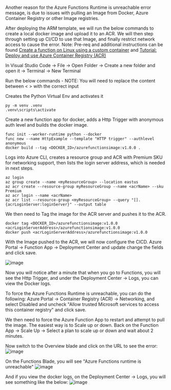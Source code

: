 Another reason for the Azure Functions Runtime is unreachable error message, is due to issues with pulling an Image from Docker, Azure Container Registry or other Image registries. 

After deploying the ARM template, we will run the below commands to create a local docker image and upload it to an ACR. We will then step through setting up CI/CD to use that Image, and finally restrict network access to cause the error.
Note: Pre-req and additional instructions can be found  [Create a function on Linux using a custom container](https://learn.microsoft.com/en-us/azure/azure-functions/functions-create-function-linux-custom-image?pivots=programming-language-python&tabs=in-process%2Cbash%2Cazure-cli%2Cv1) and [Tutorial: Deploy and use Azure Container Registry (ACR)](https://learn.microsoft.com/en-us/azure/aks/tutorial-kubernetes-prepare-acr?tabs=azure-cli)

In Visual Studio Code -> File -> Open Folder -> Create a new folder and open it -> Terminal -> New Terminal

Run the below commands - NOTE: You will need to replace the content between < > with the correct input

Creates the Python Virtual Env and activates it
```
py -m venv .venv
.venv\scripts\activate
```

Create a new function app for docker, adds a Http Trigger with anonymous auth level and builds the docker image.
```
func init --worker-runtime python --docker
func new --name HttpExample --template "HTTP trigger" --authlevel anonymous
docker build --tag <DOCKER_ID>/azurefunctionsimage:v1.0.0 .
```

Logs into Azure CLI, creates a resource group and ACR with Premium SKU for networking support, then lists the login server address, which is needed in next steps.
```
az login
az group create --name <myResourceGroup> --location eastus
az acr create --resource-group myResourceGroup --name <acrName> --sku Premium
az acr login --name <acrName>
az acr list --resource-group <myResourceGroup> --query "[].{acrLoginServer:loginServer}" --output table
```
We then need to Tag the image for the ACR server and pushes it to the ACR. 

```
docker tag <DOCKER_ID>/azurefunctionsimage:v1.0.0 <acrLoginServerAddress>/azurefunctionsimage:v1.0.0
docker push <acrLoginServerAddress>/azurefunctionsimage:v1.0.0
```

With the Image pushed to the ACR, we will now configure the CICD.
Azure Portal -> Function App -> Deployment Center and update change the fields and click save.

![image](https://github.com/VinnyBonner/AzureFunctionsRuntimeIsUnreachable/assets/92878154/8bdc86a1-a357-447d-8ea0-e1c8572ae59c)

Now you will notice after a minute that when you go to Functions, you will see the Http Trigger, and under the Deployment Center -> Logs, you can view the Docker logs. 

To force the Azure Functions Runtime is unreachable, you can do the following:
Azure Portal -> Container Registry (ACR) -> Networking, and select Disabled and uncheck "Allow trusted Microsoft services to access this container registry" and click save.

We then need to force the Azure Function App to restart and attempt to pull the image. The easiest way is to Scale up or down. 
Back on the Function App -> Scale Up -> Select a plan to scale up or down and wait about 2 minutes.

Now switch to the Overview blade and click on the URL to see the error:
![image](https://github.com/VinnyBonner/AzureFunctionsRuntimeIsUnreachable/assets/92878154/4978610c-e79f-4a85-b54f-b170922f2999)

On the Functions Blade, you will see "Azure Functions runtime is unreachable"
![image](https://github.com/VinnyBonner/AzureFunctionsRuntimeIsUnreachable/assets/92878154/92d7b42d-df1b-4acb-b3f2-ae30b05e1c16)

And if you view the docker logs, on the Deployment Center -> Logs, you will see something like the below:
![image](https://github.com/VinnyBonner/AzureFunctionsRuntimeIsUnreachable/assets/92878154/3875f82c-068c-4e13-ad88-5c36378b4fcc)




